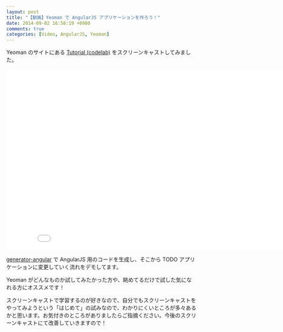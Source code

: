 ```yaml
---
layout: post
title: "【動画】Yeoman で AngularJS アプリケーションを作ろう！"
date: 2014-09-02 16:58:19 +0900
comments: true
categories: [Video, AngularJS, Yeoman]
---
```


Yeoman のサイトにある [Tutorial (codelab)](http://yeoman.io/codelab.html) をスクリーンキャストしてみました。

<iframe width="853" height="480" src="//www.youtube.com/embed/uv_ALCiCA6E?rel=0" frameborder="0" allowfullscreen></iframe>

[generator-angular](https://github.com/yeoman/generator-angular) で AngularJS 用のコードを生成し、そこから TODO アプリケーションに変更していく流れをデモしてます。

Yeoman がどんなものか試してみたかった方や、眺めてるだけで試した気になれる方にオススメです！

<!-- more -->

スクリーンキャストで学習するのが好きなので、自分でもスクリーンキャストをやってみようという「はじめて」の試みなので、わかりにくいところが多々あるかと思います。お気付きのところがありましたらご指摘ください。今後のスクリーンキャストにて改善していきますので！

